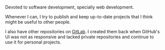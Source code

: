 Devoted to software development, specially web development.

Whenever I can, I try to publish and keep up-to-date projects that I think might be useful to other people.

I also have other repositories on [GitLab](https://gitlab.com/beni.trainor.96).
I created them back when GitHub's UI was not as responsive and lacked private
repositories and continue to use it for personal projects.
